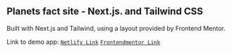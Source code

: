 ## Planets fact site - Next.js. and Tailwind CSS

Built with Next.js and Tailwind, using a layout provided by Frontend Mentor.

Link to demo app:
[`Netlify Link`](https://invoicely-app.netlify.app/)
[`Frontendmentor Link`](https://www.frontendmentor.io/solutions/planets-fact-site---nextjs-and-tailwind-css-Jay5Dvv8q2)
